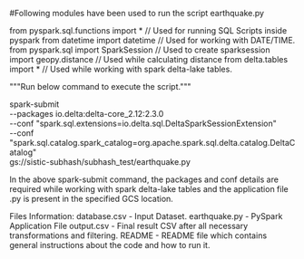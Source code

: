 
#Following modules have been used to run the script earthquake.py


from pyspark.sql.functions import *  				            // Used for running SQL Scripts inside pyspark
from datetime import datetime 						             // Used for working with DATE/TIME.
from pyspark.sql import SparkSession 			    	      // Used to create sparksession
import geopy.distance 								               // Used while calculating distance
from delta.tables import * 							            // Used while working with spark delta-lake tables.


"""Run below command to execute the script."""

spark-submit \
--packages io.delta:delta-core_2.12:2.3.0 \
--conf     "spark.sql.extensions=io.delta.sql.DeltaSparkSessionExtension" \
--conf     "spark.sql.catalog.spark_catalog=org.apache.spark.sql.delta.catalog.DeltaCatalog" \
gs://sistic-subhash/subhash_test/earthquake.py

In the above spark-submit command, the packages and conf details are required while working with spark delta-lake tables and the application file .py is present in the specified GCS location.


Files Information:
database.csv - Input Dataset.
earthquake.py - PySpark Application File
output.csv - Final result CSV after all necessary transformations and filtering.
README - README file which contains general instructions about the code and how to run it.
